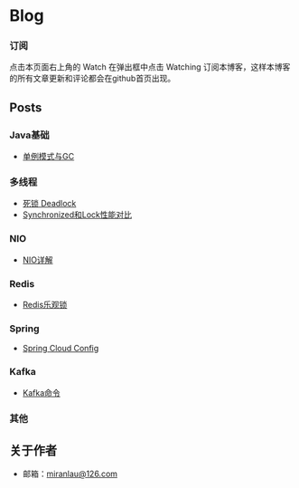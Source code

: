 Blog
========

### 订阅
点击本页面右上角的 Watch 在弹出框中点击 Watching 订阅本博客，这样本博客的所有文章更新和评论都会在github首页出现。


## Posts

### Java基础
- [单例模式与GC](https://github.com/miranlau/blog/issues/1)


### 多线程
- [死锁 Deadlock](https://github.com/miranlau/blog/issues/2)
- [Synchronized和Lock性能对比](https://github.com/miranlau/blog/issues/3)

### NIO
- [NIO详解](https://github.com/miranlau/blog/issues/4)


### Redis
- [Redis乐观锁](https://github.com/miranlau/blog/issues/4)


### Spring
- [Spring Cloud Config](https://github.com/miranlau/blog/issues/4)

### Kafka
- [Kafka命令](https://github.com/miranlau/blog/issues/4)

### 其他

## 关于作者
- 邮箱：miranlau@126.com
